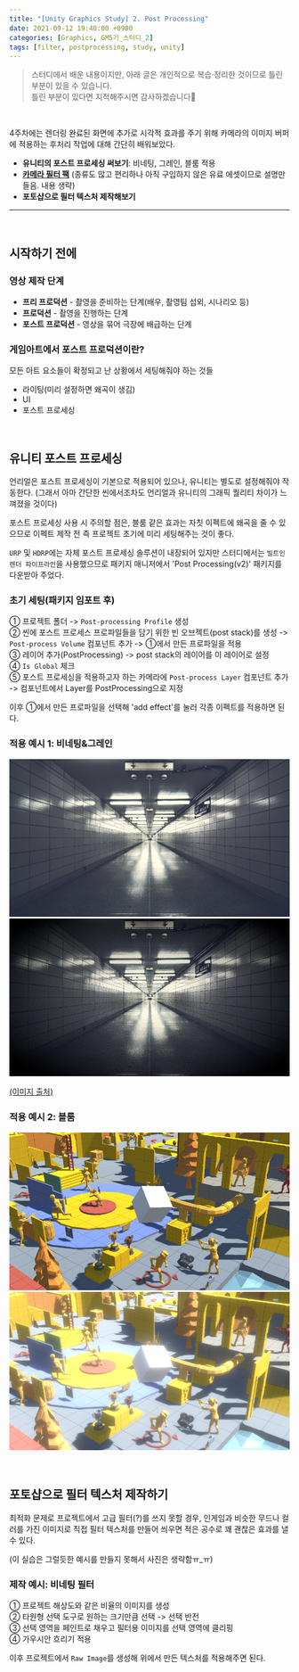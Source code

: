 ```yaml
---
title: "[Unity Graphics Study] 2. Post Processing"
date: 2021-09-12 19:40:00 +0900
categories: [Graphics, GM5기_스터디_2]
tags: [filter, postprocessing, study, unity]
---
```


> 스터디에서 배운 내용이지만, 아래 글은 개인적으로 복습·정리한 것이므로 틀린 부분이 있을 수 있습니다.  
틀린 부분이 있다면 지적해주시면 감사하겠습니다🙏  

<br>

4주차에는 렌더링 완료된 화면에 추가로 시각적 효과를 주기 위해 카메라의 이미지 버퍼에 적용하는 후처리 작업에 대해 간단히 배워보았다.  

- **유니티의 포스트 프로세싱 써보기**: 비네팅, 그레인, 블룸 적용
- [**카메라 필터 팩**](https://assetstore.unity.com/packages/vfx/shaders/fullscreen-camera-effects/camera-filter-pack-18433?locale=ko-KR) (종류도 많고 편리하나 아직 구입하지 않은 유료 에셋이므로 설명만 들음. 내용 생략)
- **포토샵으로 필터 텍스처 제작해보기**

---
<br>

## **시작하기 전에**

### 영상 제작 단계
- **프리 프로덕션** - 촬영을 준비하는 단계(배우, 촬영팀 섭외, 시나리오 등)
- **프로덕션** - 촬영을 진행하는 단계
- **포스트 프로덕션** - 영상을 묶어 극장에 배급하는 단계

### 게임아트에서 포스트 프로덕션이란?
모든 아트 요소들이 확정되고 난 상황에서 세팅해줘야 하는 것들  

- 라이팅(미리 설정하면 왜곡이 생김)
- UI
- 포스트 프로세싱

<br>

## **유니티 포스트 프로세싱**
언리얼은 포스트 프로세싱이 기본으로 적용되어 있으나, 유니티는 별도로 설정해줘야 작동한다. (그래서 아마 간단한 씬에서조차도 언리얼과 유니티의 그래픽 퀄리티 차이가 느껴졌을 것이다)  

포스트 프로세싱 사용 시 주의할 점은, 블룸 같은 효과는 자칫 이펙트에 왜곡을 줄 수 있으므로 이펙트 제작 전 즉 프로젝트 초기에 미리 세팅해주는 것이 좋다.  

`URP` 및 `HDRP`에는 자체 포스트 프로세싱 솔루션이 내장되어 있지만 스터디에서는 `빌트인 렌더 파이프라인`을 사용했으므로 패키지 매니저에서 'Post Processing(v2)' 패키지를 다운받아 주었다.  

### 초기 세팅(패키지 임포트 후)

① 프로젝트 폴더 -> `Post-processing Profile` 생성  
② 씬에 포스트 프로세스 프로파일들을 담기 위한 빈 오브젝트(post stack)를 생성 -> `Post-process Volume` 컴포넌트 추가 -> ①에서 만든 프로파일을 적용  
③ 레이어 추가(PostProcessing) -> post stack의 레이어를 이 레이어로 설정  
④ `Is Global` 체크  
⑤ 포스트 프로세싱을 적용하고자 하는 카메라에 `Post-process Layer` 컴포넌트 추가 -> 컴포넌트에서 Layer를 PostProcessing으로 지정  

이후 ①에서 만든 프로파일을 선택해 'add effect'를 눌러 각종 이펙트를 적용하면 된다.  

### 적용 예시 1: 비네팅&그레인

![적용 전](/assets/img/post_images/20210912001.jpg)
![적용 후](/assets/img/post_images/20210912002.png)

[(이미지 출처)](https://pixabay.com/photos/architecture-empty-hallway-indoors-1867724/)  

### 적용 예시 2: 블룸

![적용 전](/assets/img/post_images/20210912003.png)
![적용 후](/assets/img/post_images/20210912004.png)

<br>

## 포토샵으로 필터 텍스처 제작하기
최적화 문제로 프로젝트에서 고급 필터(?)를 쓰지 못할 경우, 인게임과 비슷한 무드나 컬러를 가진 이미지로 직접 필터 텍스처를 만들어 씌우면 적은 공수로 꽤 괜찮은 효과를 낼 수 있다.  

(이 실습은 그럴듯한 예시를 만들지 못해서 사진은 생략함ㅠ_ㅠ)  

### 제작 예시: 비네팅 필터
① 프로젝트 해상도와 같은 비율의 이미지를 생성  
② 타원형 선택 도구로 원하는 크기만큼 선택 -> 선택 반전  
③ 선택 영역을 페인트로 채우고 필터용 이미지를 선택 영역에 클리핑  
④ 가우시안 흐리기 적용  

이후 프로젝트에서 `Raw Image`를 생성해 위에서 만든 텍스처를 적용해주면 된다.  

